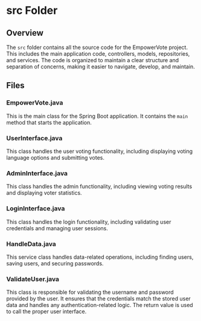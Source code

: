 # src Folder

## Overview
The `src` folder contains all the source code for the EmpowerVote project. This includes the main application code, controllers, models, repositories, and services. The code is organized to maintain a clear structure and separation of concerns, making it easier to navigate, develop, and maintain.

## Files

### EmpowerVote.java
This is the main class for the Spring Boot application. It contains the `main` method that starts the application.

### UserInterface.java
This class handles the user voting functionality, including displaying voting language options and submitting votes.

### AdminInterface.java
This class handles the admin functionality, including viewing voting results and displaying voter statistics.

### LoginInterface.java
This class handles the login functionality, including validating user credentials and managing user sessions.

### HandleData.java
This service class handles data-related operations, including finding users, saving users, and securing passwords.

### ValidateUser.java
This class is responsible for validating the username and password provided by the user. It ensures that the credentials match the stored user data and handles any authentication-related logic. The return value is used to call the proper user interface.
